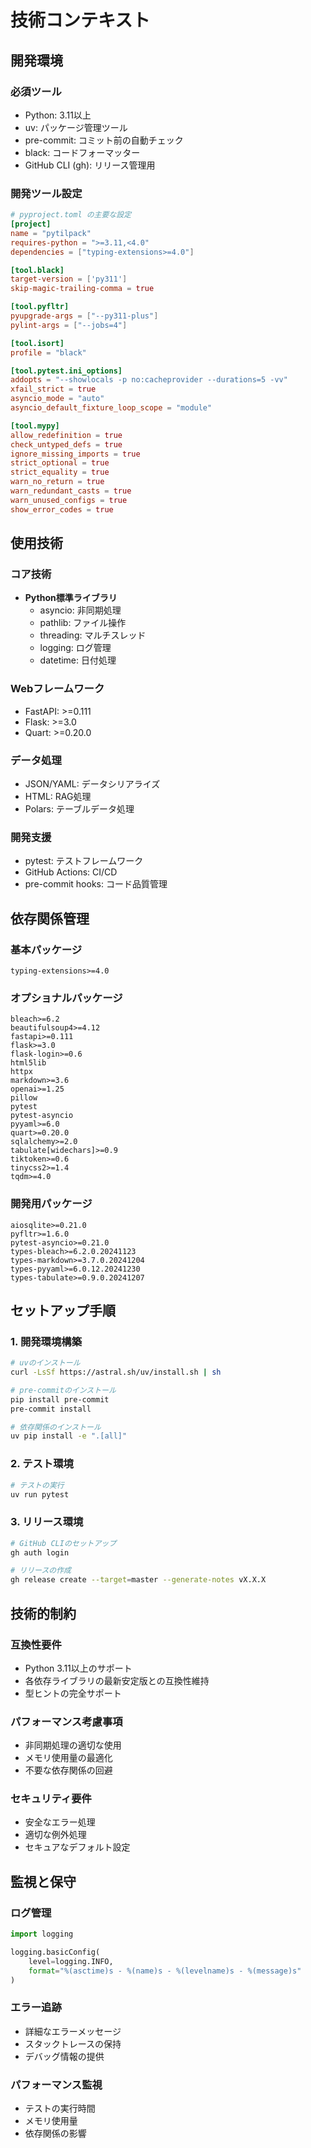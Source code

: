 # 技術コンテキスト

## 開発環境

### 必須ツール

- Python: 3.11以上
- uv: パッケージ管理ツール
- pre-commit: コミット前の自動チェック
- black: コードフォーマッター
- GitHub CLI (gh): リリース管理用

### 開発ツール設定

```toml
# pyproject.toml の主要な設定
[project]
name = "pytilpack"
requires-python = ">=3.11,<4.0"
dependencies = ["typing-extensions>=4.0"]

[tool.black]
target-version = ['py311']
skip-magic-trailing-comma = true

[tool.pyfltr]
pyupgrade-args = ["--py311-plus"]
pylint-args = ["--jobs=4"]

[tool.isort]
profile = "black"

[tool.pytest.ini_options]
addopts = "--showlocals -p no:cacheprovider --durations=5 -vv"
xfail_strict = true
asyncio_mode = "auto"
asyncio_default_fixture_loop_scope = "module"

[tool.mypy]
allow_redefinition = true
check_untyped_defs = true
ignore_missing_imports = true
strict_optional = true
strict_equality = true
warn_no_return = true
warn_redundant_casts = true
warn_unused_configs = true
show_error_codes = true
```

## 使用技術

### コア技術

- **Python標準ライブラリ**
  - asyncio: 非同期処理
  - pathlib: ファイル操作
  - threading: マルチスレッド
  - logging: ログ管理
  - datetime: 日付処理

### Webフレームワーク

- FastAPI: >=0.111
- Flask: >=3.0
- Quart: >=0.20.0

### データ処理

- JSON/YAML: データシリアライズ
- HTML: RAG処理
- Polars: テーブルデータ処理

### 開発支援

- pytest: テストフレームワーク
- GitHub Actions: CI/CD
- pre-commit hooks: コード品質管理

## 依存関係管理

### 基本パッケージ

```text
typing-extensions>=4.0
```

### オプショナルパッケージ

```text
bleach>=6.2
beautifulsoup4>=4.12
fastapi>=0.111
flask>=3.0
flask-login>=0.6
html5lib
httpx
markdown>=3.6
openai>=1.25
pillow
pytest
pytest-asyncio
pyyaml>=6.0
quart>=0.20.0
sqlalchemy>=2.0
tabulate[widechars]>=0.9
tiktoken>=0.6
tinycss2>=1.4
tqdm>=4.0
```

### 開発用パッケージ

```text
aiosqlite>=0.21.0
pyfltr>=1.6.0
pytest-asyncio>=0.21.0
types-bleach>=6.2.0.20241123
types-markdown>=3.7.0.20241204
types-pyyaml>=6.0.12.20241230
types-tabulate>=0.9.0.20241207
```

## セットアップ手順

### 1. 開発環境構築

```bash
# uvのインストール
curl -LsSf https://astral.sh/uv/install.sh | sh

# pre-commitのインストール
pip install pre-commit
pre-commit install

# 依存関係のインストール
uv pip install -e ".[all]"
```

### 2. テスト環境

```bash
# テストの実行
uv run pytest
```

### 3. リリース環境

```bash
# GitHub CLIのセットアップ
gh auth login

# リリースの作成
gh release create --target=master --generate-notes vX.X.X
```

## 技術的制約

### 互換性要件

- Python 3.11以上のサポート
- 各依存ライブラリの最新安定版との互換性維持
- 型ヒントの完全サポート

### パフォーマンス考慮事項

- 非同期処理の適切な使用
- メモリ使用量の最適化
- 不要な依存関係の回避

### セキュリティ要件

- 安全なエラー処理
- 適切な例外処理
- セキュアなデフォルト設定

## 監視と保守

### ログ管理

```python
import logging

logging.basicConfig(
    level=logging.INFO,
    format="%(asctime)s - %(name)s - %(levelname)s - %(message)s"
)
```

### エラー追跡

- 詳細なエラーメッセージ
- スタックトレースの保持
- デバッグ情報の提供

### パフォーマンス監視

- テストの実行時間
- メモリ使用量
- 依存関係の影響
